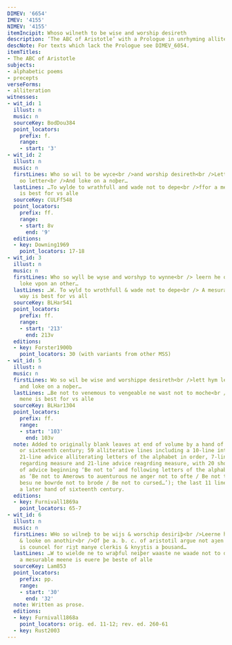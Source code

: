 ```yaml
---
DIMEV: '6654'
IMEV: '4155'
NIMEV: '4155'
itemIncipit: Whoso wilneth to be wise and worship desireth
description: ‘The ABC of Aristotle’ with a Prologue in unrhyming alliterative verse
descNote: For texts which lack the Prologue see DIMEV_6054.
itemTitles:
- The ABC of Aristotle
subjects:
- alphabetic poems
- precepts
verseForms:
- alliteration
witnesses:
- wit_id: 1
  illust: n
  music: n
  sourceKey: BodDou384
  point_locators:
    prefix: f.
    range:
    - start: '3'
- wit_id: 2
  illust: n
  music: n
  firstLines: Who so wil to be wyce<br />and worship desireth<br />Lette hym lorne
    oo letter<br />And loke on a noþer…
  lastLines: …To wylde to wrathfull and wade not to depe<br />ffor a mesurable meyne
    is best for vs alle
  sourceKey: CULFf548
  point_locators:
    prefix: ff.
    range:
    - start: 8v
      end: '9'
  editions:
  - key: Downing1969
    point_locators: 17-18
- wit_id: 3
  illust: n
  music: n
  firstLines: Who so wyll be wyse and worshyp to wynne<br /> leern he on lettur and
    loke vpon an other…
  lastLines: …W. To wyld to wrothfull & wade not to depe<br /> A mesurabull meane
    way is best for vs all
  sourceKey: BLHar541
  point_locators:
    prefix: ff.
    range:
    - start: '213'
      end: 213v
  editions:
  - key: Forster1900b
    point_locators: 30 (with variants from other MSS)
- wit_id: 5
  illust: n
  music: n
  firstLines: Wo so wil be wise and worshippe desireth<br />lett hym lerne on letter
    and loke on a noþer…
  lastLines: …Be not to venemous to vengeable ne wast not to moche<br />for a mesurable
    mene is best for vs alle
  sourceKey: BLHar1304
  point_locators:
    prefix: ff.
    range:
    - start: '103'
      end: 103v
  note: Added to originally blank leaves at end of volume by a hand of late fifteenth
    or sixteenth century; 59 alliterative lines including a 10-line introduction,
    21-line advice alliterating letters of the alphabet in order, 7-line introduction
    regarding measure and 21-line advice reagrding measure, with 20 short sentences
    of advice beginning ‘Be not to’ and following letters of the alphabet (i.e., DIMEV_6054),
    as ‘Be not to Amerows to auenturous ne anger not to ofte / Be not to bolde to
    besu ne bowrde not to brode / Be not to cursed…’); the last 11 lines added by
    a later hand of sixteenth century.
  editions:
  - key: Furnivall1869a
    point_locators: 65-7
- wit_id: 6
  illust: n
  music: n
  firstLines: WHo so wilneþ to be wijs & worschip desiriþ<br />Leerne he oo lettir
    & looke on anothir<br />Of þe a. b. c. of aristotil argue not aȝen þat<br />It
    is councel for riȝt manye clerkis & knyȝtis a þousand…
  lastLines: …W to wielde ne to wraþful neiþer waaste ne waade not to depe<br />ffor
    a mesurable meene is euere þe beste of alle
  sourceKey: Lam853
  point_locators:
    prefix: pp.
    range:
    - start: '30'
      end: '32'
  note: Written as prose.
  editions:
  - key: Furnivall1868a
    point_locators: orig. ed. 11-12; rev. ed. 260-61
  - key: Rust2003
---
```


